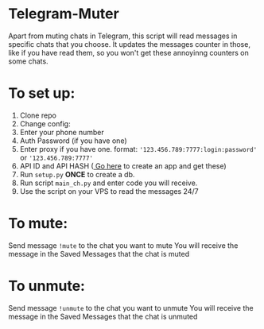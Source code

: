 # Telegram-Muter

Apart from muting chats in Telegram, this script will read messages in specific chats that you choose.
It updates the messages counter in those, like if you have read them, so you won't get these annoyinng counters on some chats.

# To set up:
1. Clone repo
2. Change config: 
  1. Enter your phone number
  2. Auth Password (if you have one)
  3. Enter proxy if you have one. format: <code>'123.456.789:7777:login:password'</code> or  <code>'123.456.789:7777'</code>
  4. API ID and API HASH (<a href='https://my.telegram.org/auth'> Go here</a> to create an app and get these)
3. Run <code>setup.py</code> <b>ONCE</b> to create a db.
4. Run script <code>main_ch.py</code> and enter code you will receive.
5. Use the script on your VPS to read the messages 24/7

# To mute:
Send message <code>!mute</code> to the chat you want to mute
You will receive the message in the Saved Messages that the chat is muted


# To unmute:
Send message <code>!unmute</code> to the chat you want to unmute
You will receive the message in the Saved Messages that the chat is unmuted
